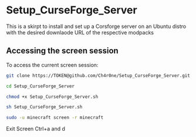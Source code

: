 # Setup_CurseForge_Server

This is a skirpt to install and set up a Corsforge server on an Ubuntu distro with the desired downlaode URL of the respective modpacks

## Accessing the screen session

To access the current screen session:


```sh
git clone https://TOKEN@github.com/Ch4r0ne/Setup_CurseForge_Server.git
```

```sh
cd Setup_CurseForge_Server
```

```sh
chmod +x Setup_CurseForge_Server.sh
```

```sh
sh Setup_CurseForge_Server.sh
```

```sh
sudo -u minecraft screen -r minecraft
```

Exit Screen Ctrl+a and d
